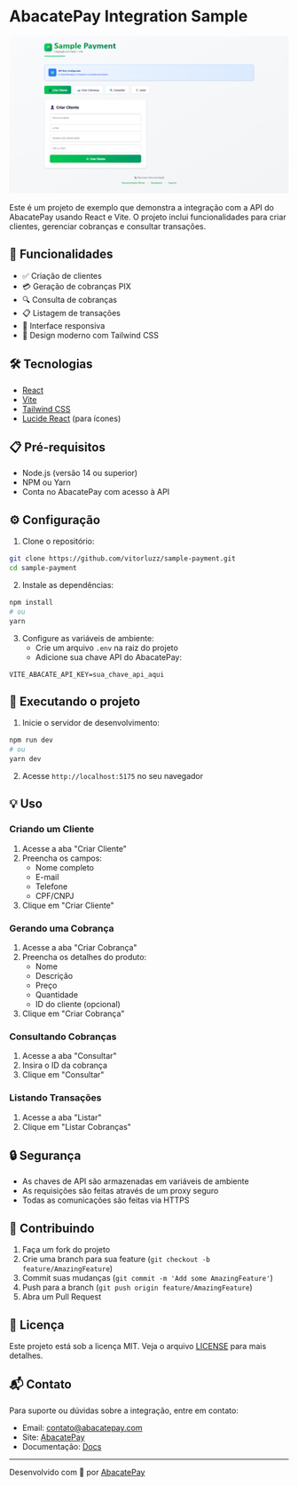 # AbacatePay Integration Sample

![alt text](image.png)

Este é um projeto de exemplo que demonstra a integração com a API do AbacatePay usando React e Vite. O projeto inclui funcionalidades para criar clientes, gerenciar cobranças e consultar transações.

## 🚀 Funcionalidades

- ✅ Criação de clientes
- 💳 Geração de cobranças PIX
- 🔍 Consulta de cobranças
- 📋 Listagem de transações
- 📱 Interface responsiva
- 🎨 Design moderno com Tailwind CSS

## 🛠️ Tecnologias

- [React](https://reactjs.org/)
- [Vite](https://vitejs.dev/)
- [Tailwind CSS](https://tailwindcss.com/)
- [Lucide React](https://lucide.dev/) (para ícones)

## 📋 Pré-requisitos

- Node.js (versão 14 ou superior)
- NPM ou Yarn
- Conta no AbacatePay com acesso à API

## ⚙️ Configuração

1. Clone o repositório:
```bash
git clone https://github.com/vitorluzz/sample-payment.git
cd sample-payment
```

2. Instale as dependências:
```bash
npm install
# ou
yarn
```

3. Configure as variáveis de ambiente:
   - Crie um arquivo `.env` na raiz do projeto
   - Adicione sua chave API do AbacatePay:
```env
VITE_ABACATE_API_KEY=sua_chave_api_aqui
```

## 🚀 Executando o projeto

1. Inicie o servidor de desenvolvimento:
```bash
npm run dev
# ou
yarn dev
```

2. Acesse `http://localhost:5175` no seu navegador

## 💡 Uso

### Criando um Cliente

1. Acesse a aba "Criar Cliente"
2. Preencha os campos:
   - Nome completo
   - E-mail
   - Telefone
   - CPF/CNPJ
3. Clique em "Criar Cliente"

### Gerando uma Cobrança

1. Acesse a aba "Criar Cobrança"
2. Preencha os detalhes do produto:
   - Nome
   - Descrição
   - Preço
   - Quantidade
   - ID do cliente (opcional)
3. Clique em "Criar Cobrança"

### Consultando Cobranças

1. Acesse a aba "Consultar"
2. Insira o ID da cobrança
3. Clique em "Consultar"

### Listando Transações

1. Acesse a aba "Listar"
2. Clique em "Listar Cobranças"

## 🔒 Segurança

- As chaves de API são armazenadas em variáveis de ambiente
- As requisições são feitas através de um proxy seguro
- Todas as comunicações são feitas via HTTPS

## 🤝 Contribuindo

1. Faça um fork do projeto
2. Crie uma branch para sua feature (`git checkout -b feature/AmazingFeature`)
3. Commit suas mudanças (`git commit -m 'Add some AmazingFeature'`)
4. Push para a branch (`git push origin feature/AmazingFeature`)
5. Abra um Pull Request

## 📝 Licença

Este projeto está sob a licença MIT. Veja o arquivo [LICENSE](LICENSE) para mais detalhes.

## 📬 Contato

Para suporte ou dúvidas sobre a integração, entre em contato:
- Email: contato@abacatepay.com
- Site: [AbacatePay](https://abacatepay.com)
- Documentação: [Docs](https://docs.abacatepay.com)

---

Desenvolvido com 🥑 por [AbacatePay](https://abacatepay.com)